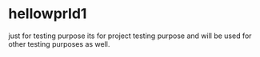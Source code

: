 # hellowprld1
just for testing purpose
its for project testing purpose and will be used
for other testing purposes as well.
